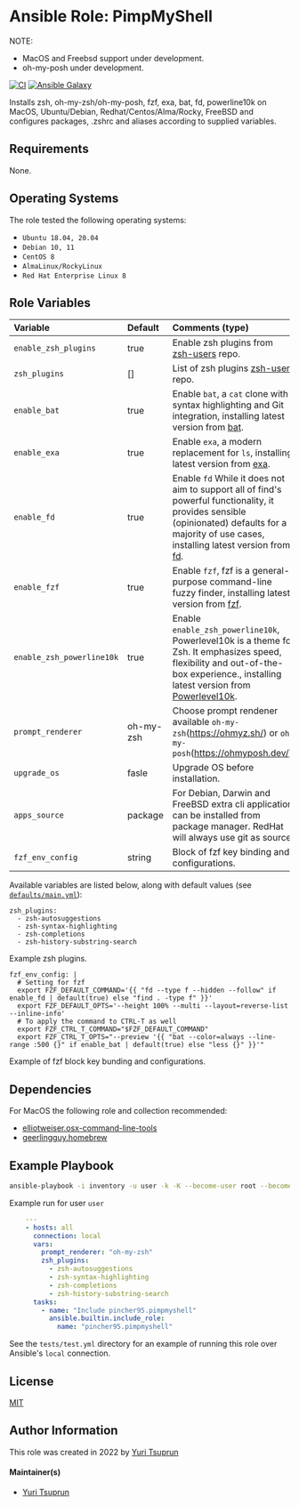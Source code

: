 # Ansible Role: PimpMyShell
NOTE:
  - MacOS and Freebsd support under development.
  - oh-my-posh under development.

[![CI](https://github.com/pincher95/ansible-role-pimpmyshell/workflows/CI/badge.svg?branch=main&event=push)](https://github.com/pincher95/ansible-role-pimpmyshell/actions?query=workflow%3ABuild) [![Ansible Galaxy](https://img.shields.io/badge/galaxy-pincher95.pimpmyshell-brightgreen)](https://galaxy.ansible.com/pincher95/pimpmyshell/)

Installs zsh, oh-my-zsh/oh-my-posh, fzf, exa, bat, fd, powerline10k on MacOS, Ubuntu/Debian, Redhat/Centos/Alma/Rocky, FreeBSD and configures packages, .zshrc and aliases according to supplied variables.

## Requirements

None.

## Operating Systems

The role tested the following operating systems:

- `Ubuntu 18.04, 20.04`
- `Debian 10, 11`
- `CentOS 8`
- `AlmaLinux/RockyLinux`
- `Red Hat Enterprise Linux 8`

## Role Variables

| Variable                  | Default   | Comments (type)                                                                                                                                                                                                                 |
| :---                      | :---      | :---                                                                                                                                                                                                                            |
| `enable_zsh_plugins`      | true      | Enable zsh plugins from [zsh-users](https://github.com/zsh-users) repo.                                                                                                                                                         |
| `zsh_plugins`             | []        | List of zsh plugins [zsh-users](https://github.com/zsh-users) repo.                                                                                                                                                             |
| `enable_bat`              | true      | Enable `bat`, a `cat` clone with syntax highlighting and Git integration, installing latest version from [bat](https://github.com/sharkdp/bat).                                                                                 |
| `enable_exa`              | true      | Enable `exa`, a modern replacement for `ls`, installing latest version from [exa](https://github.com/ogham/exa).                                                                                                                |
| `enable_fd`               | true      | Enable `fd` While it does not aim to support all of find's powerful functionality, it provides sensible (opinionated) defaults for a majority of use cases, installing latest version from [fd](https://github.com/sharkdp/fd). |
| `enable_fzf`              | true      | Enable `fzf`, fzf is a general-purpose command-line fuzzy finder, installing latest version from [fzf](https://github.com/junegunn/fzf).                                                                                        |
| `enable_zsh_powerline10k` | true      | Enable `enable_zsh_powerline10k`, Powerlevel10k is a theme for Zsh. It emphasizes speed, flexibility and out-of-the-box experience., installing latest version from [Powerlevel10k](https://github.com/romkatv/powerlevel10k).  |
| `prompt_renderer`         | oh-my-zsh | Choose prompt rendener available `oh-my-zsh`(https://ohmyz.sh/) or `oh-my-posh`(https://ohmyposh.dev/).                                                                                                                         |
| `upgrade_os`              | fasle     | Upgrade OS before installation.                                                                                                                                                                                                 |
| `apps_source`             | package   | For Debian, Darwin and FreeBSD extra cli application can be installed from package manager. RedHat will always use git as source                                                                                                |
| `fzf_env_config`          | string    | Block of fzf key binding and configurations.                                                                                                                                                                                    |


Available variables are listed below, along with default values (see [`defaults/main.yml`](defaults/main.yml)):

    zsh_plugins:
      - zsh-autosuggestions
      - zsh-syntax-highlighting
      - zsh-completions
      - zsh-history-substring-search

Example zsh plugins.

    fzf_env_config: |
      # Setting for fzf
      export FZF_DEFAULT_COMMAND='{{ "fd --type f --hidden --follow" if enable_fd | default(true) else "find . -type f" }}'
      export FZF_DEFAULT_OPTS='--height 100% --multi --layout=reverse-list --inline-info'
      # To apply the command to CTRL-T as well
      export FZF_CTRL_T_COMMAND="$FZF_DEFAULT_COMMAND"
      export FZF_CTRL_T_OPTS="--preview '{{ "bat --color=always --line-range :500 {}" if enable_bat | default(true) else "less {}" }}'"

Example of fzf block key bunding and configurations.

## Dependencies
  For MacOS the following role and collection recommended:
  - [elliotweiser.osx-command-line-tools](https://github.com/elliotweiser/ansible-osx-command-line-tools)
  - [geerlingguy.homebrew](https://github.com/geerlingguy/ansible-collection-mac/tree/master/roles/homebrew)

## Example Playbook

```sh
ansible-playbook -i inventory -u user -k -K --become-user root --become-method su test.yml
```
Example run for user `user`

```yml
    ---
    - hosts: all
      connection: local
      vars:
        prompt_renderer: "oh-my-zsh"
        zsh_plugins:
          - zsh-autosuggestions
          - zsh-syntax-highlighting
          - zsh-completions
          - zsh-history-substring-search
      tasks:
        - name: "Include pincher95.pimpmyshell"
          ansible.builtin.include_role:
            name: "pincher95.pimpmyshell"
```

See the `tests/test.yml` directory for an example of running this role over
Ansible's `local` connection.

## License

[MIT](https://spdx.org/licenses/MIT.html)

## Author Information

This role was created in 2022 by [Yuri Tsuprun](https://github.com/pincher95)

#### Maintainer(s)

- [Yuri Tsuprun](https://github.com/pincher95)
